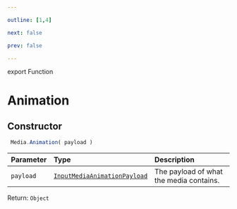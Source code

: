 ```yaml
---

outline: [1,4]

next: false

prev: false

---
```


export Function
# Animation

## Constructor
```ts
 Media.Animation( payload )
 ```
| Parameter | Type | Description |
| :--- | :--- | :--- |
| `payload` | [`InputMediaAnimationPayload`](../../../interfaces/InputMediaAnimationPayload.md) | The payload of what the media contains. |

Return: `Object`
